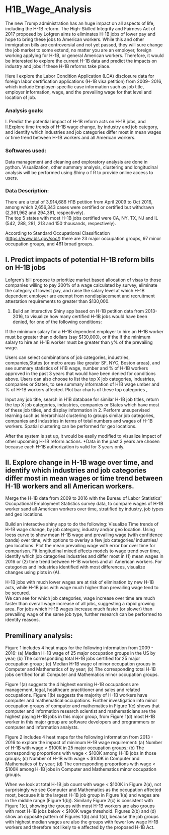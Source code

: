 # H1B_Wage_Analysis
The new Trump administration has an huge impact on all aspects of life, including the H-1B reform. The High-Skilled Integrity and Fairness Act of 2017 proposed by Lofgren aims to eliminates H-1B jobs of lower pay and hope to bring these jobs to American workers.
While this and other immigration bills are controversial and not yet passed, they will sure change the job market to some extend, no matter you are an employer, foreign working applying for H-1B, or general American workers. Therefore, it would be interested to explore the current H-1B data and predict the impacts on industry and jobs if these H-1B reforms take place.

Here I explore the Labor Condition Application (LCA) disclosure data for foreign labor certification applications (H-1B visa petition) from 2009- 2016, which include Employer-specific case information such as job title, employer information, wage, and the prevailing wage for that level and location of job. 

### Analysis goals: 
I. Predict the potential impact of H-1B reform acts on H-1B jobs, and 
II.Explore time trends of H-1B wage change, by industry and job category, and identify which industries and job categories differ most in mean wages or time trend between H-1B workers and all American workers.

### Softwares used:   
Data management and cleaning  and exploratory analysis are done in python. 
Visualization, other summary analysis, clustering and longitudinal analysis will be performed using Shiny o f R to provide online access to users. 

### Data Description:
There are a total of 3,914,686 H1B petition from April 2009 to Oct 2016,  among which 2,656,343 cases were certified or certified but withdrawn (2,361,962 and 294,381, respectively).  
The top 5 states with most H-1B jobs certified were CA, NY, TX, NJ and IL (542, 288, 281, 213 and 150 thousands, respectively). 

According to Standard Occupational Classification (https://www.bls.gov/soc/) there are 23 major occupation groups, 97 minor occupation groups, and 461 broad groups.  


## I. Predict impacts of potential H-1B reform bills on H-1B jobs
Lofgren’s bill propose to prioritize market based allocation of visas to those companies willing to pay 200% of a wage calculated by survey, eliminate the category of lowest pay, and raise the salary level at which H-1B dependent employer are exempt from nondisplacement and recruitment attestation requirements to greater than $130,000.

1. Build an interactive Shiny app based on H-1B petition data from 2013-2016, to visualize how many certified H-1B jobs would have been denied, for one of the following conditions:

If the minimum salary for a H-1B dependent employer to hire an H-1B worker must be greater than x dollars (say $130,000), or
if the If the minimum salary to hire an H-1B worker must be greater than y% of the prevailing wage.

Users can select combinations of job categories, industries, companies,States (or metro areas like greater SF, NYC, Boston areas), and see summary statistics of H1B wage, number and % of H-1B workers approved in the past 3 years that would have been denied for conditions above. 
Users can also choose to list the top X job categories, industries, companies or States, to see summary information of H1B wage umber and % of H-1B workers affected.
	Plot bar charts of these top categories ,

Input any job title, search in H1B database for similar H-1B job titles, return the top X job categories, industries, companies or States which have most of these job titles, and display information in 2. 
Perform unsupervised learning such as hierarchical clustering to groups similar job categories, companies and industries in terms of total numbers and wages of H-1B workers.  Spatial clustering can be performed for geo locations.

After the system is set up, it would be easily modified to visualize impact of other upcoming H-1B reform actions.
*Data in the past 3 years are chosen because each H-1B authorization is valid for 3 years only.

## II. Explore change in H-1B wage over time, and identify which industries and job categories differ most in mean wages or time trend between H-1B workers and all American workers.

Merge the H-1B data from 2009 to 2016 with the Bureau of Labor Statistics' Occupational Employment Statistics survey data, to compare wages of H-1B worker sand all American workers over time, stratified by industry, job types and geo locations.

Build an interactive shiny app to do the following: 
Visualize Time trends of H-1B wage change, by job category, industry and/or geo location. Using loess curve to show mean H-1B wage and prevailing wage (with confidence bands) over time, with options to overlay a few job categories/ industries/ geo locations. Plot the mean prevailing wage with error bar over time for comparison.
Fit longitudinal mixed effects models to wage trend over time,  identify which job categories industries and differ most in (1) mean wages in 2016 or (2) time trend between H-1B workers and all American workers.
	For categories and industries identified with most differences, visualize changes using plots in (A).

H-1B jobs with much lower wages are at risk of elimination by new H-1B acts, while H-1B jobs with wage much higher than prevailing wage tend to be secured.   
We can see for which job categories, wage increase over time are much faster than overall wage increase of all jobs, suggesting a rapid growing area. For jobs which H-1B wages increase much faster (or slower) than prevailing wage of the same job type, further research can be performed to identify reasons. 
	
## Premilinary analysis:

Figure 1 includes 4 heat maps for the following information from 2009 - 2016: 
(a)  Median H-1B wage of 25 major occupation groups in the US by year; 
(b) The corresponding total H-1B jobs certified for 25 major occupation group ; 
(c) Median H-1B wage of minor occupation groups in Computer and Mathematics  of by year; 
(b) The corresponding total H-1B jobs certified for all Computer and Mathematics minor occupation groups.

Figure 1(a) suggests the 4 highest earning H-1B occupations are management, legal, healthcare practitioner and sales and related occupations. Figure 1(b) suggests the majority of H-1B workers have computer and mathematical occupations.
Further investigation into minor occupation groups of computer and mathematics in Figure 1(c) shows that computer and information research scientist and mathematicians are the highest paying H-1B jobs in this major group,  from Figure 1(d) most H-1B worker in this major group are software developers and programmers  or computer and information analysts.  

Figure 2 includes 4 heat maps for the following information from 2013 - 2016 to explore the impact of minimum H-1B wage requirement: 
(a)  Number of H-1B with wage < $100K in 25 major occupation groups; 
(b) The corresponding proportions with wage < $100K among H-1B jobs in those groups; 
(c) Number of H-1B with wage < $100K in Computer and Mathematics  of by year; 
(d) The corresponding proportions with wage < $100K among H-1B jobs in Computer and Mathematics minor occupation groups.

When we look at total H-1B job count with wage < $100K in Figure 2(a), not surprisingly we see Computer and Mathematics as the occupation affected most, because it is the largest H-1B job group in Figure 1(a) and wages are in the middle range (Figure 1(b)).  Similarly Figure 2(c) is consistent with Figure 1(c), showing the groups with most H-1B workers are also groups with most H-1B jobs below  < $100K wage threshold. Figures 2(b) and (d) show an opposite pattern of Figures 1(b) and 1(d), because the job groups with highest median wages are also the groups with fewer low wage H-1B workers and therefore not likely to e affected by the proposed H-1B Act. 

